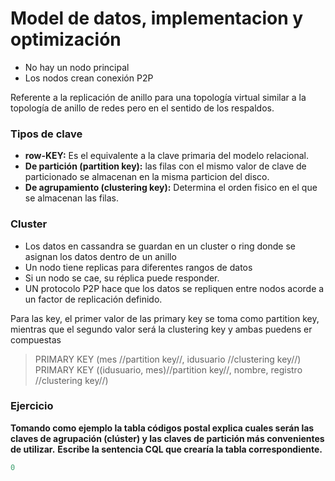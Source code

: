 # Model de datos, implementacion y optimización

- No hay un nodo principal
- Los nodos crean conexión P2P

Referente a la replicación de anillo para una topología virtual similar a la topología de anillo de redes pero en el sentido de los respaldos.

### Tipos de clave
- __row-KEY:__ Es el equivalente a la clave primaria del modelo relacional.
- __De partición (partition key):__ las filas con el mismo valor de clave de particionado se almacenan en la misma particion del disco.
- __De agrupamiento (clustering key):__ Determina el orden fisico en el que se almacenan las filas. 

### Cluster
- Los datos en cassandra se guardan en un cluster o ring donde se asignan los datos dentro de un anillo
- Un nodo tiene replicas para diferentes rangos de datos
- Si un nodo se cae, su réplica puede responder.
- UN protocolo P2P hace que los datos se repliquen entre nodos acorde a un factor de replicación definido.

Para las key, el primer valor de las primary key se toma como partition key, mientras que el segundo valor será la clustering key y ambas puedens er compuestas

> PRIMARY KEY (mes //partition key//, idusuario //clustering key//)
> PRIMARY KEY ((idusuario, mes)//partition key//, nombre, registro //clustering key//)

### Ejercicio

__Tomando como ejemplo la tabla códigos postal explica cuales serán las claves de agrupación (clúster) y las claves de partición más convenientes de utilizar.__
__Escribe la sentencia CQL que crearía la tabla correspondiente.__
``` sql
0
```
